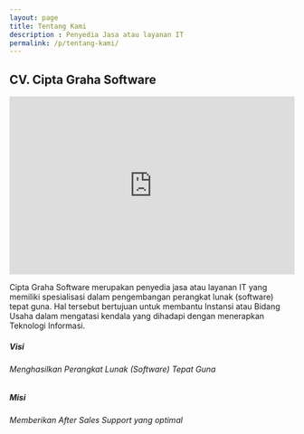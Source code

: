 ```yaml
---
layout: page
title: Tentang Kami
description : Penyedia Jasa atau layanan IT
permalink: /p/tentang-kami/
---
```

<section class="py-5 bg-cgs mt-5">
    <div class="container">
        <h2 class="text-center text-white py-3 text-uppercase" data-aos="fade-down" data-aos-duration="1000">CV. Cipta Graha Software</h2>
    </div>
</section>
<div class="service-39 py-5 wrap-service39-box">
    <div class="container">
        <div class="row">
            <div class="col-lg-6" data-aos="fade-down" data-aos-duration="1000"> <iframe width="100%" height="315" src="https://www.youtube.com/embed/7UCcOY6j-vA"
                    title="YouTube video player" frameborder="0"
                    allow="accelerometer; autoplay; clipboard-write; encrypted-media; gyroscope; picture-in-picture"
                    allowfullscreen></iframe></div>
            <div class="col-lg-6">
                <div class="card-body">
                    <p class=" text-dark" data-aos="fade-down" data-aos-duration="1000">Cipta Graha Software merupakan penyedia jasa atau layanan IT
                    yang memiliki spesialisasi dalam pengembangan perangkat lunak (software) tepat guna. Hal tersebut bertujuan untuk membantu Instansi atau Bidang Usaha dalam mengatasi kendala yang
                    dihadapi dengan menerapkan Teknologi Informasi.</p>
                     <div class="d-block d-md-flex">
                        <div class="display-5 mr-3"><i class="icon-paper-plane text-success-gradiant"></i></div>
                        <div data-aos="fade-down" data-aos-duration="1000">
                            <h5>Visi</h5>
                            <h6 class="subtitle font-weight-normal text-muted">Menghasilkan Perangkat Lunak (Software) Tepat Guna</h6>
                        </div>
                    </div>
                    <!-- column  -->
                    <div class="d-block d-md-flex mb-4">
                        <div class="display-5 mr-3"><i class="icon-folder text-success-gradiant"></i></div>
                        <div data-aos="fade-down" data-aos-duration="1000">
                            <h5>Misi</h5>
                            <h6 class="subtitle font-weight-normal text-muted">Memberikan After Sales Support yang optimal</h6>
                        </div>
                    </div> 
                </div>
            </div>
        </div>
    </div>
</div>
